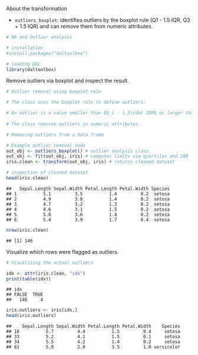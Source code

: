 About the transformation
- `outliers_boxplot`: identifies outliers by the boxplot rule (Q1 - 1.5·IQR, Q3 + 1.5·IQR) and can remove them from numeric attributes.


``` r
# NA and Outlier analysis

# installation 
#install.packages("daltoolbox")

# loading DAL
library(daltoolbox) 
```

Remove outliers via boxplot and inspect the result.

``` r
# Outlier removal using boxplot rule

# The class uses the boxplot rule to define outliers.

# An outlier is a value smaller than $Q_1 - 1.5\cdot IQR$ or larger than $Q_3 + 1.5\cdot IQR$.
 
# The class removes outliers in numeric attributes.

# Removing outliers from a data frame

# Example outlier removal code
out_obj <- outliers_boxplot() # outlier analysis class
out_obj <- fit(out_obj, iris) # computes limits via quartiles and IQR
iris.clean <- transform(out_obj, iris) # returns cleaned dataset

# inspection of cleaned dataset
head(iris.clean)
```

```
##   Sepal.Length Sepal.Width Petal.Length Petal.Width Species
## 1          5.1         3.5          1.4         0.2  setosa
## 2          4.9         3.0          1.4         0.2  setosa
## 3          4.7         3.2          1.3         0.2  setosa
## 4          4.6         3.1          1.5         0.2  setosa
## 5          5.0         3.6          1.4         0.2  setosa
## 6          5.4         3.9          1.7         0.4  setosa
```

``` r
nrow(iris.clean)
```

```
## [1] 146
```

Visualize which rows were flagged as outliers.

``` r
# Visualizing the actual outliers

idx <- attr(iris.clean, "idx")
print(table(idx))
```

```
## idx
## FALSE  TRUE 
##   146     4
```

``` r
iris.outliers <- iris[idx,]
head(iris.outliers)
```

```
##    Sepal.Length Sepal.Width Petal.Length Petal.Width    Species
## 16          5.7         4.4          1.5         0.4     setosa
## 33          5.2         4.1          1.5         0.1     setosa
## 34          5.5         4.2          1.4         0.2     setosa
## 61          5.0         2.0          3.5         1.0 versicolor
```
